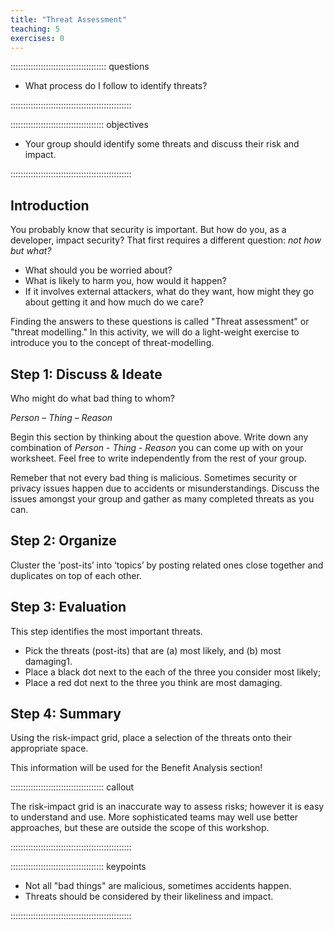 ```yaml
---
title: "Threat Assessment"
teaching: 5
exercises: 0
---
```


:::::::::::::::::::::::::::::::::::::: questions 

- What process do I follow to identify threats?

::::::::::::::::::::::::::::::::::::::::::::::::

::::::::::::::::::::::::::::::::::::: objectives

- Your group should identify some threats and discuss their risk and impact.

::::::::::::::::::::::::::::::::::::::::::::::::

## Introduction

You probably know that security is important.
But how do you, as a developer, impact security?
That first requires a different question: *not how but what?*

- What should you be worried about?
- What is likely to harm you, how would it happen?
- If it involves external attackers, what do they want, how might
they go about getting it and how much do we care?

Finding the answers to these questions is called "Threat assessment" or "threat modelling."
In this activity, we will do a light-weight exercise to introduce you to the concept of threat-modelling.

## Step 1: Discuss & Ideate

Who might do what bad thing to whom?

*Person* – *Thing* – *Reason*


Begin this section by thinking about the question above.
Write down any combination of *Person* - *Thing* - *Reason* you can come up with on your worksheet.
Feel free to write independently from the rest of your group. 

Remeber that not every bad thing is malicious.
Sometimes security or privacy issues happen due to accidents or misunderstandings.
Discuss the issues amongst your group and gather as many completed threats as you can.





## Step 2: Organize

Cluster the ‘post-its’ into ‘topics’ by posting related ones close together and duplicates on top of each other.





## Step 3: Evaluation
This step identifies the most important threats.

- Pick the threats (post-its) that are (a) most likely, and (b) most
damaging1. 
- Place a black dot next to the each of the three you consider most likely;
- Place a red dot next to the three you think are most damaging.



## Step 4: Summary

Using the risk-impact grid, place a selection of the threats onto their appropriate space.

This information will be used for the Benefit Analysis section!


::::::::::::::::::::::::::::::::::::: callout 

The risk-impact grid is an inaccurate way to assess risks; however it is easy to understand
and use. More sophisticated teams may well use better approaches, but these are outside
the scope of this workshop.

::::::::::::::::::::::::::::::::::::::::::::::::


::::::::::::::::::::::::::::::::::::: keypoints 

- Not all "bad things" are malicious, sometimes accidents happen.
- Threats should be considered by their likeliness and impact.

::::::::::::::::::::::::::::::::::::::::::::::::